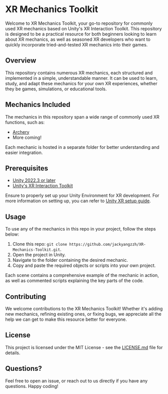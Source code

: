 # XR Mechanics Toolkit

Welcome to XR Mechanics Toolkit, your go-to repository for commonly used XR mechanics based on Unity's XR Interaction Toolkit. This repository is designed to be a practical resource for both beginners looking to learn about XR mechanics, as well as seasoned XR developers who want to quickly incorporate tried-and-tested XR mechanics into their games. 

## Overview

This repository contains numerous XR mechanics, each structured and implemented in a simple, understandable manner. It can be used to learn, study, and adapt these mechanics for your own XR experiences, whether they be games, simulations, or educational tools.

## Mechanics Included

The mechanics in this repository span a wide range of commonly used XR functions, such as:

- [Archery](https://github.com/jackyangzzh/XR-Mechanics-Toolkit/tree/main/Assets/Archery)
- More coming!

Each mechanic is hosted in a separate folder for better understanding and easier integration.

## Prerequisites

- [Unity 2022.3 or later](https://unity.com/)
- [Unity's XR Interaction Toolkit](https://docs.unity3d.com/Packages/com.unity.xr.interaction.toolkit@2.4/manual/index.html)

Ensure to properly set up your Unity Environment for XR development. For more information on setting up, you can refer to [Unity XR setup guide](https://docs.unity3d.com/Manual/configuring-project-for-xr.html).

## Usage

To use any of the mechanics in this repo in your project, follow the steps below:

1. Clone this repo: `git clone https://github.com/jackyangzzh/XR-Mechanics-Toolkit.git`.
2. Open the project in Unity.
3. Navigate to the folder containing the desired mechanic.
4. Copy and paste the required objects or scripts into your own project.

Each scene contains a comprehensive example of the mechanic in action, as well as commented scripts explaining the key parts of the code.

## Contributing

We welcome contributions to the XR Mechanics Toolkit! Whether it's adding new mechanics, refining existing ones, or fixing bugs, we appreciate all the help we can get to make this resource better for everyone.

## License

This project is licensed under the MIT License - see the [LICENSE.md](https://github.com/yourusername/XR-Mechanics-Toolkit/blob/main/LICENSE.md) file for details.

## Questions?

Feel free to open an issue, or reach out to us directly if you have any questions. Happy coding!
